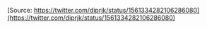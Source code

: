 [Source: https://twitter.com/diprjk/status/1561334282106286080](https://twitter.com/diprjk/status/1561334282106286080)